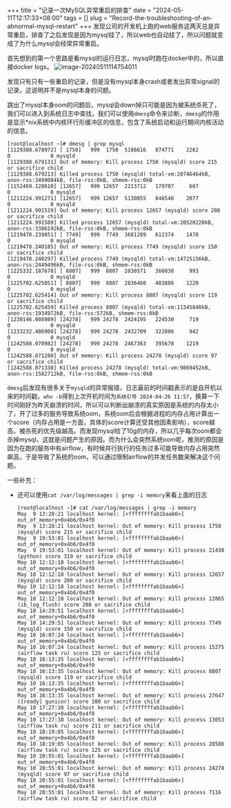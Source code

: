 +++
title = "记录一次MySQL异常重启的排查"
date = "2024-05-11T12:17:33+08:00"
tags = []
slug = "Record-the-troubleshooting-of-an-abnormal-mysql-restart"
+++
发现公司的开发机上跑的web服务这两天总是异常重启，排查了之后发现是因为mysql挂了，所以web也自动挂了，所以问题就变成了为什么mysql会经常异常重启。

首先想到的第一个思路是看mysql的运行日志，mysql时跑在docker中的，所以直接docker logs。
![image-20240511114754011](https://cdn.jsdelivr.net/gh/silentiris/pic_bed@latest/blog-images/image-20240511114754011.png)

发现只有只有一些重启的记录，但是没有mysql本身crash或者发出异常signal的记录，这说明并不是mysql本身的问题。

跳出了mysql本身oom的问题后，mysql会down掉只可能是因为被系统杀死了，我们可以进入到系统日志中查找，我们可以使用`dmesg`命令来诊断，`dmesg`的作用是显示*nix系统中内核环行形缓冲区的信息，包含了系统启动和运行期间内核活动的信息。

```shell
[root@localhost ~]# dmesg | grep mysql
[1129388.678972] [ 1750]   999  1750  5186616   874771    2262        0             0 mysqld
[1129388.679131] Out of memory: Kill process 1750 (mysqld) score 215 or sacrifice child
[1129388.679213] Killed process 1750 (mysqld) total-vm:20746464kB, anon-rss:3499084kB, file-rss:0kB, shmem-rss:0kB
[1152469.128610] [12657]   999 12657  2213712   179707     607        0             0 mysqld
[1211224.991271] [12657]   999 12657  5130055   846548    2077        0             0 mysqld
[1211224.991519] Out of memory: Kill process 12657 (mysqld) score 208 or sacrifice child
[1211224.991589] Killed process 12657 (mysqld) total-vm:20520220kB, anon-rss:3386192kB, file-rss:0kB, shmem-rss:0kB
[1219478.239851] [ 7749]   999  7749  3681289   612374    1478        0             0 mysqld
[1219478.240185] Out of memory: Kill process 7749 (mysqld) score 150 or sacrifice child
[1219478.240297] Killed process 7749 (mysqld) total-vm:14725156kB, anon-rss:2449496kB, file-rss:0kB, shmem-rss:0kB
[1225332.187678] [ 8807]   999  8807  2830571   366038     993        0             0 mysqld
[1225702.625051] [ 8807]   999  8807  2836460   483886    1220        0             0 mysqld
[1225702.625414] Out of memory: Kill process 8807 (mysqld) score 119 or sacrifice child
[1225702.625459] Killed process 8807 (mysqld) total-vm:11345840kB, anon-rss:1934972kB, file-rss:572kB, shmem-rss:0kB
[1230146.008989] [24278]   999 24278  2424195   224530     719        0             0 mysqld
[1233232.486908] [24278]   999 24278  2432709   322806     942        0             0 mysqld
[1242588.070982] [24278]   999 24278  2467363   395678    1219        0             0 mysqld
[1242588.071280] Out of memory: Kill process 24278 (mysqld) score 97 or sacrifice child
[1242588.071338] Killed process 24278 (mysqld) total-vm:9869452kB, anon-rss:1582712kB, file-rss:0kB, shmem-rss:0kB
```

`dmesg`后发现有很多关于`mysqld`的异常报错，日志最前的时间戳表示的是自开机以来的时间戳，`who -b`得到上次开机时间为`系统引导 2024-04-26 11:57`，换算一下时间刚好为昨天崩溃的时间，所以可以判断出崩溃的真实原因是系统的内存太小了，开了过多的服务导致系统oom，系统oom后会根据进程的内存占用计算出一个score（内存占用是一方面，具体的score计算还受其他因素影响），score越高，被杀死的优先级越高。而发现mysql给了10g的内存，所以几乎每次oom都会杀掉mysql，这就是问题产生的原因。而为什么会突然系统oom呢，推测的原因是因为在跑的服务中有airflow，有时候并行执行的任务过多可能导致内存占用突然飙高，于是导致了系统的oom，可以通过限制airflow的并发任务数来解决这个问题。

一些补充：

- 还可以使用`cat /var/log/messages | grep -i memory`来看上面的日志

    ```shell
    [root@localhost ~]# cat /var/log/messages | grep -i memory
    May  9 13:28:21 localhost kernel: [<ffffffffab1baab6>] out_of_memory+0x4b6/0x4f0
    May  9 13:28:21 localhost kernel: Out of memory: Kill process 1750 (mysqld) score 215 or sacrifice child
    May  9 19:53:01 localhost kernel: [<ffffffffab1baab6>] out_of_memory+0x4b6/0x4f0
    May  9 19:53:01 localhost kernel: Out of memory: Kill process 21438 (python) score 319 or sacrifice child
    May 10 12:12:18 localhost kernel: [<ffffffffab1baab6>] out_of_memory+0x4b6/0x4f0
    May 10 12:12:18 localhost kernel: Out of memory: Kill process 12657 (mysqld) score 208 or sacrifice child
    May 10 12:12:18 localhost kernel: [<ffffffffab1baab6>] out_of_memory+0x4b6/0x4f0
    May 10 12:12:18 localhost kernel: Out of memory: Kill process 12865 (ib_log_flush) score 208 or sacrifice child
    May 10 14:29:51 localhost kernel: [<ffffffffab1baab6>] out_of_memory+0x4b6/0x4f0
    May 10 14:29:51 localhost kernel: Out of memory: Kill process 7749 (mysqld) score 150 or sacrifice child
    May 10 16:07:24 localhost kernel: [<ffffffffab1baab6>] out_of_memory+0x4b6/0x4f0
    May 10 16:07:24 localhost kernel: Out of memory: Kill process 15275 (airflow task ru) score 125 or sacrifice child
    May 10 16:13:35 localhost kernel: [<ffffffffab1baab6>] out_of_memory+0x4b6/0x4f0
    May 10 16:13:35 localhost kernel: Out of memory: Kill process 8807 (mysqld) score 119 or sacrifice child
    May 10 16:13:35 localhost kernel: [<ffffffffab1baab6>] out_of_memory+0x4b6/0x4f0
    May 10 16:13:35 localhost kernel: Out of memory: Kill process 27647 ([ready] gunicor) score 100 or sacrifice child
    May 10 17:27:38 localhost kernel: [<ffffffffab1baab6>] out_of_memory+0x4b6/0x4f0
    May 10 17:27:38 localhost kernel: Out of memory: Kill process 13053 (airflow task ru) score 211 or sacrifice child
    May 10 18:19:05 localhost kernel: [<ffffffffab1baab6>] out_of_memory+0x4b6/0x4f0
    May 10 18:19:05 localhost kernel: Out of memory: Kill process 28586 (airflow task ru) score 125 or sacrifice child
    May 10 20:55:01 localhost kernel: [<ffffffffab1baab6>] out_of_memory+0x4b6/0x4f0
    May 10 20:55:01 localhost kernel: Out of memory: Kill process 24278 (mysqld) score 97 or sacrifice child
    May 10 20:55:01 localhost kernel: [<ffffffffab1baab6>] out_of_memory+0x4b6/0x4f0
    May 10 20:55:01 localhost kernel: Out of memory: Kill process 7116 (airflow task ru) score 52 or sacrifice child
    ```

    
